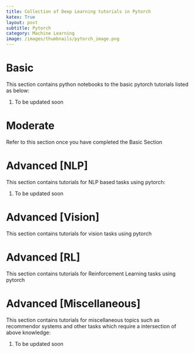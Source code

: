```yaml
---
title: Collection of Deep Learning tutorials in Pytorch
katex: True
layout: post
subtitle: Pytorch
category: Machine Learning
image: /images/thumbnails/pytorch_image.png
---
```


# Basic

This section contains python notebooks to the basic pytorch tutorials listed
as below:

1. To be updated soon

# Moderate

Refer to this section once you have completed
the Basic Section

# Advanced [NLP]

This section contains tutorials for NLP based
tasks using pytorch:

1. To be updated soon

# Advanced [Vision]

This section contains tutorials for vision tasks
using pytorch

# Advanced [RL]

This section contains tutorials for Reinforcement
Learning tasks using pytorch

# Advanced [Miscellaneous]

This section contains tutorials for miscellaneous
topics such as recommendor systems and other tasks
which require a intersection of above knowledge:

1. To be updated soon
